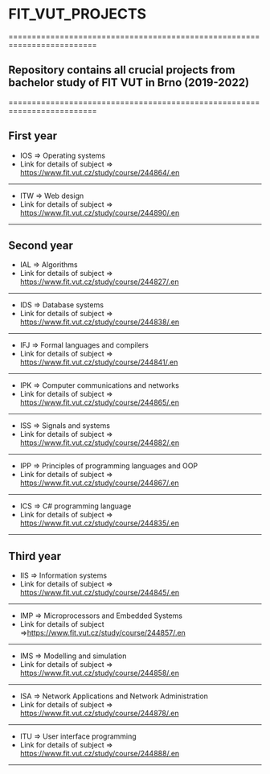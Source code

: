 # FIT_VUT_PROJECTS
=========================================================================
## Repository contains all crucial projects from bachelor study of FIT VUT in Brno (2019-2022)
=========================================================================
## First year
* IOS => Operating systems
* Link for details of subject => https://www.fit.vut.cz/study/course/244864/.en
-------------------------------------------------------------------------
* ITW => Web design
* Link for details of subject => https://www.fit.vut.cz/study/course/244890/.en
-------------------------------------------------------------------------
## Second year
* IAL => Algorithms
* Link for details of subject => https://www.fit.vut.cz/study/course/244827/.en
-------------------------------------------------------------------------
* IDS => Database systems
* Link for details of subject => https://www.fit.vut.cz/study/course/244838/.en
-------------------------------------------------------------------------
* IFJ => Formal languages and compilers
* Link for details of subject => https://www.fit.vut.cz/study/course/244841/.en
-------------------------------------------------------------------------
* IPK => Computer communications and networks
* Link for details of subject => https://www.fit.vut.cz/study/course/244865/.en
-------------------------------------------------------------------------
* ISS => Signals and systems
* Link for details of subject => https://www.fit.vut.cz/study/course/244882/.en
-------------------------------------------------------------------------
* IPP => Principles of programming languages and OOP 
* Link for details of subject => https://www.fit.vut.cz/study/course/244867/.en
-------------------------------------------------------------------------
* ICS => C# programming language
* Link for details of subject => https://www.fit.vut.cz/study/course/244835/.en
-------------------------------------------------------------------------
## Third year
* IIS => Information systems
* Link for details of subject => https://www.fit.vut.cz/study/course/244845/.en
-------------------------------------------------------------------------
* IMP => Microprocessors and Embedded Systems
* Link for details of subject =>https://www.fit.vut.cz/study/course/244857/.en
-------------------------------------------------------------------------
* IMS => Modelling and simulation
* Link for details of subject => https://www.fit.vut.cz/study/course/244858/.en
-------------------------------------------------------------------------
* ISA => Network Applications and Network Administration
* Link for details of subject => https://www.fit.vut.cz/study/course/244878/.en
-------------------------------------------------------------------------
* ITU => User interface programming
* Link for details of subject => https://www.fit.vut.cz/study/course/244888/.en
-------------------------------------------------------------------------
